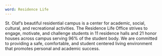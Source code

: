 ```yaml
---
word: Residence Life
---
```


  St. Olaf’s beautiful residential campus is a center for academic, social, cultural, and recreational activities. The Residence Life Office strives to engage, motivate, and challenge students in 11 residence halls and 21 honor houses across campus serving 96% of the student body. We are committed to providing a safe, comfortable, and student centered living environment that promotes personal and academic success.
